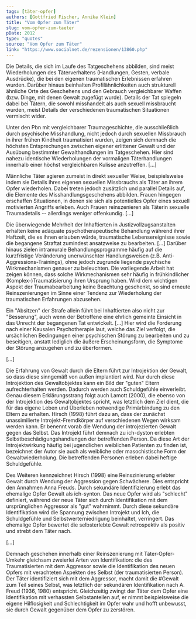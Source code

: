 ```yaml
---
tags: [täter-opfer]
authors: [Gottfried Fischer, Annika Klein]
title: "Vom Opfer zum Täter"
slug: vom-opfer-zum-taeter
pDate: 2012
type: "quotes"
source: "Vom Opfer zum Täter"
link: "https://www.socialnet.de/rezensionen/13860.php"
---
```


Die Details, die sich im Laufe des Tatgeschehens abbilden, sind meist Wiederholungen des Täterverhaltens (Handlungen, Gesten, verbale Ausdrücke), die bei den eigenen traumatischen Erlebnissen erfahren wurden. Darüber hinaus beinhalten Profilähnlichkeiten auch strukturell ähnliche Orte des Geschehens und den Gebrauch vergleichbarer Waffen (bzw. Dinge, mit denen Gewalt zugefügt wurde). Details der Tat spiegeln dabei bei Tätern, die sowohl misshandelt als auch sexuell missbraucht wurden, meist Details der verschiedenen traumatischen Situationen vermischt wider.

Unter den Pbn mit vergleichbarer Traumageschichte, die ausschließlich durch psychische Misshandlung, nicht jedoch durch sexuellen Missbrauch in ihrer frühen Kindheit traumatisiert wurden, zeigen sich demnach die höchsten Entsprechungen zwischen eigener erlittener Gewalt und der Ausübung bestimmter Gewalthandlungen im Tatgeschehen. Hier sind nahezu identische Wiederholungen der vormaligen Täterhandlungen innerhalb einer höchst vergleichbaren Kulisse anzutreffen. […]

Männliche Täter agieren zumeist in direkt sexueller Weise, beispielsweise indem sie Details ihres eigenen sexuellen Missbrauchs als Täter an ihrem Opfer wiederholen. Dabei treten jedoch zusätzlich und parallel Details auf, die Elemente des Misshandlungsgeschehens abbilden. Frauen hingegen erschaffen Situationen, in denen sie sich als potentielles Opfer eines sexuell motivierten Angriffs erleben. Auch Frauen reinszenieren als Täterin sexuelle Traumadetails -- allerdings weniger offenkundig. […]

Die überwiegende Mehrheit der Inhaftierten in Justizvollzugsanstalten erhalten keine adäquate psychotherapeutische Behandlung während ihrer Haftzeit, die es ihnen erlauben würde, traumatische Lebensereignisse sowie die begangene Straftat zumindest ansatzweise zu bearbeiten. […] Darüber hinaus zielen intramurale Behandlungsprogramme häufig auf die kurzfristige Veränderung unerwünschter Handlungsweisen (z.B. Anti-Aggressions-Trainings), ohne jedoch zugrunde liegende psychische Wirkmechanismen genauer zu beleuchten. Die vorliegende Arbeit hat zeigen können, dass solche Wirkmechanismen sehr häufig in frühkindlicher (Komplex-)Traumatisierung ihren Ursprung haben. Wird dem wichtigen Aspekt der Traumabearbeitung keine Beachtung geschenkt, so sind erneute Reinszenierungen im Sinne einer Tendenz zur Wiederholung der traumatischen Erfahrungen abzusehen.

Ein "Absitzen" der Strafe allein führt bei Inhaftierten also nicht zur "Besserung", auch wenn der Betroffene eine ehrlich gemeinte Einsicht in das Unrecht der begangenen Tat entwickelt. […] Hier wird die Forderung nach einer Kausalen Psychotherapie laut, welche das Ziel verfolgt, die ursächlichen Bedingungen einer psychischen Störung zu bearbeiten und zu beseitigen, anstatt lediglich die äußere Erscheinungsform, die Symptome der Störung anzugehen und zu überformen.

[…]

Die Erfahrung von Gewalt durch die Eltern führt zur Introjektion der Gewalt, so dass diese sinngemäß von außen implantiert wird. Nur durch diese Introjektion des Gewaltobjektes kann ein Bild der "guten" Eltern aufrechterhalten werden. Dadurch werden auch Schuldgefühle einverleibt. Genau diesem Erklärungsstrang folgt auch Lamott (2000), die ebenso von der Introjektion des Gewaltobjektes spricht, was letztlich dem Ziel dient, die für das eigene Leben und Überleben notwendige Primärbindung zu den Eltern zu erhalten. Hirsch (1998) führt dazu an, dass der zunächst unassimilierte Introjekt-Fremdkörper auf verschiedenen Wegen wirksam werden kann. Er benennt vorab die Wendung der introjezierten Gewalt gegen das Selbst. Das Introjekt führt demnach zu ich-dyston erlebten Selbstbeschädigungshandlungen der betreffenden Person. Da diese Art der Introjektwirkung häufig bei jugendlichen weiblichen Patienten zu finden ist, bezeichnet der Autor sie auch als weibliche oder masochistische Form der Gewaltwiederholung. Die betreffenden Personen erleben dabei heftige Schuldgefühle.

Des Weiteren kennzeichnet Hirsch (1998) eine Reinszinierung erlebter Gewalt durch Wendung der Aggression gegen Schwächere. Dies entspricht den Annahmen Anna Freuds. Durch sekundäre Identifizierung erlebt das ehemalige Opfer Gewalt als ich-synton. Das neue Opfer wird als "schlecht" definiert, während der neue Täter sich durch Identifikation mit dem ursprünglichen Aggressor als "gut" wahrnimmt. Durch diese sekundäre Identifikation wird die Spannung zwischen Introjekt und Ich, die Schuldgefühle und Selbstwerterniedrigung beinhaltet, verringert. Das ehemalige Opfer bewertet die selbsterlebte Gewalt retrospektiv als positiv und strebt dem Täter nach.

[…]

Demnach geschehen innerhalb einer Reinszenierung mit Täter-Opfer-Umkehr gleichsam zweierlei Arten von Identifikation: die des Traumatisierten mit dem Aggressor sowie die Identifikation des neuen Opfers mit verachteten Aspekten des Selbst (der traumatisierten Person). Der Täter identifiziert sich mit dem Aggressor, macht damit die #Gewalt zum Teil seines Selbst, was letztlich der sekundären Identifikation nach A. Freud (1936, 1980) entspricht. Gleichzeitig zwingt der Täter dem Opfer eine Identifikation mit verhassten Selbstanteilen auf, er nimmt beispielsweise die eigene Hilflosigkeit und Schlechtigkeit im Opfer wahr und hofft unbewusst, sie durch Gewalt gegenüber dem Opfer zu zerstören.